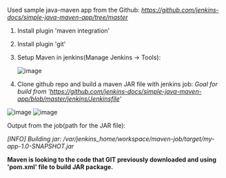 Used sample java-maven app from the Github:
_https://github.com/jenkins-docs/simple-java-maven-app/tree/master_

1. Install plugin 'maven integration'
2. Install plugin 'git'
3. Setup Maven in jenkins(Manage Jenkins -> Tools):

   ![image](https://github.com/RadoslawKieronski/DevOpsJenkins/assets/64900997/72e4c413-9dc2-4e60-9134-bd7351f5ca8c)
4. Clone github repo and build a maven JAR file with jenkins job:
_Goal for build from 'https://github.com/jenkins-docs/simple-java-maven-app/blob/master/jenkins/Jenkinsfile'_

![image](https://github.com/RadoslawKieronski/DevOpsJenkins/assets/64900997/b603dcb8-f1ab-4f1f-b590-1f746ceb6af8)
![image](https://github.com/RadoslawKieronski/DevOpsJenkins/assets/64900997/b0464128-1755-4bbe-9835-6f7073dbdb38)

Output from the job(path for the JAR file):

_[INFO] Building jar: /var/jenkins_home/workspace/maven-job/target/my-app-1.0-SNAPSHOT.jar_

__Maven is looking to the code that GIT previously downloaded and using 'pom.xml' file to build JAR package.__
